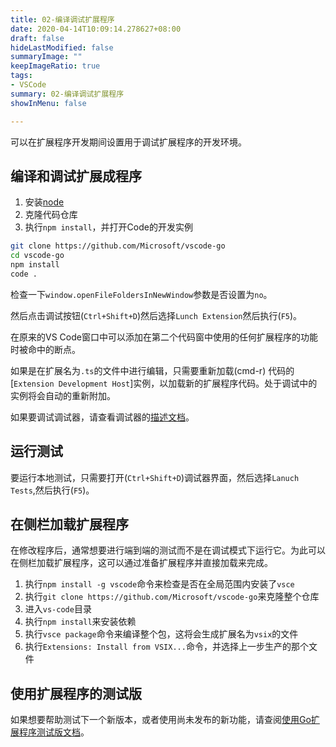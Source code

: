 ```yaml
---
title: 02-编译调试扩展程序
date: 2020-04-14T10:09:14.278627+08:00
draft: false
hideLastModified: false
summaryImage: ""
keepImageRatio: true
tags:
- VSCode
summary: 02-编译调试扩展程序
showInMenu: false

---
```


可以在扩展程序开发期间设置用于调试扩展程序的开发环境。

## 编译和调试扩展成程序

1. 安装[node](https://nodejs.org/en/)
2. 克隆代码仓库
3. 执行`npm install`，并打开Code的开发实例

```bash
git clone https://github.com/Microsoft/vscode-go
cd vscode-go
npm install
code .
```

检查一下`window.openFileFoldersInNewWindow`参数是否设置为`no`。

然后点击调试按钮(`Ctrl+Shift+D`)然后选择`Lunch Extension`然后执行(`F5`)。

在原来的VS Code窗口中可以添加在第二个代码窗中使用的任何扩展程序的功能时被命中的断点。

如果是在扩展名为`.ts`的文件中进行编辑，只需要重新加载(cmd-r) 代码的[`Extension Development Host`]实例，以加载新的扩展程序代码。处于调试中的实例将会自动的重新附加。

如果要调试调试器，请查看调试器的[描述文档](https://github.com/Microsoft/vscode-go/tree/master/src/debugAdapter)。

## 运行测试

要运行本地测试，只需要打开(`Ctrl+Shift+D`)调试器界面，然后选择`Lanuch Tests`,然后执行(`F5`)。

## 在侧栏加载扩展程序

在修改程序后，通常想要进行端到端的测试而不是在调试模式下运行它。为此可以在侧栏加载扩展程序，这可以通过准备扩展程序并直接加载来完成。

1. 执行`npm install -g vscode`命令来检查是否在全局范围内安装了`vsce`
2. 执行`git clone https://github.com/Microsoft/vscode-go`来克隆整个仓库
3. 进入`vs-code`目录
4. 执行`npm install`来安装依赖
5. 执行`vsce package`命令来编译整个包，这将会生成扩展名为`vsix`的文件
6. 执行`Extensions: Install from VSIX...`命令，并选择上一步生产的那个文件

## 使用扩展程序的测试版

如果想要帮助测试下一个新版本，或者使用尚未发布的新功能，请查阅[使用Go扩展程序测试版文档](https://github.com/Microsoft/vscode-go/wiki/Use-the-beta-version-of-the-latest-Go-extension)。

